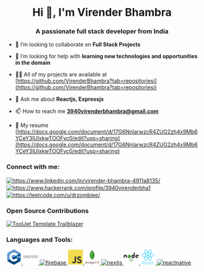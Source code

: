 <h1 align="center">Hi 👋, I'm Virender Bhambra</h1>
<h3 align="center">A passionate full stack developer from India</h3>

- 👯 I’m looking to collaborate on **Full Stack Projects**

- 🤝 I’m looking for help with **learning new technologies and opportunities in the domain**

- 👨‍💻 All of my projects are available at [https://github.com/VirenderBhambra?tab=repositoriesi](https://github.com/VirenderBhambra?tab=repositoriesi)

- 💬 Ask me about **Reactjs, Expressjs**

- 📫 How to reach me **3940virenderbhambra@gmail.com**

- 📄 My resume [https://docs.google.com/document/d/17G6NnlarwzcR4ZUG2zh4x9Mb6YCeY3lUIxkwTOOFvc0/edit?usp=sharing](https://docs.google.com/document/d/17G6NnlarwzcR4ZUG2zh4x9Mb6YCeY3lUIxkwTOOFvc0/edit?usp=sharing)

<h3 align="left">Connect with me:</h3>
<p align="left">
<a href="https://linkedin.com/in/https://www.linkedin.com/in/virender-bhambra-4911a8135/" target="blank"><img align="center" src="https://raw.githubusercontent.com/rahuldkjain/github-profile-readme-generator/master/src/images/icons/Social/linked-in-alt.svg" alt="https://www.linkedin.com/in/virender-bhambra-4911a8135/" height="30" width="40" /></a>
<a href="https://www.hackerrank.com/https://www.hackerrank.com/profile/3940virenderbha1" target="blank"><img align="center" src="https://raw.githubusercontent.com/rahuldkjain/github-profile-readme-generator/master/src/images/icons/Social/hackerrank.svg" alt="https://www.hackerrank.com/profile/3940virenderbha1" height="30" width="40" /></a>
<a href="https://www.leetcode.com/https://leetcode.com/u/drzombiee/" target="blank"><img align="center" src="https://raw.githubusercontent.com/rahuldkjain/github-profile-readme-generator/master/src/images/icons/Social/leet-code.svg" alt="https://leetcode.com/u/drzombiee/" height="30" width="40" /></a>
</p>

<h3 align="left">Open Source Contributions</h3>
<div align="left">
  
[![ToolJet Template Trailblazer](https://logo-badges.tooljet.com/Template-Template-Badge.svg)](https://github.com/orgs/ToolJet/projects/16/views/2)

</div>
<h3 align="left">Languages and Tools:</h3>
<p align="left"> <a href="https://www.w3schools.com/cpp/" target="_blank" rel="noreferrer"> <img src="https://raw.githubusercontent.com/devicons/devicon/master/icons/cplusplus/cplusplus-original.svg" alt="cplusplus" width="40" height="40"/> </a> <a href="https://expressjs.com" target="_blank" rel="noreferrer"> <img src="https://raw.githubusercontent.com/devicons/devicon/master/icons/express/express-original-wordmark.svg" alt="express" width="40" height="40"/> </a> <a href="https://firebase.google.com/" target="_blank" rel="noreferrer"> <img src="https://www.vectorlogo.zone/logos/firebase/firebase-icon.svg" alt="firebase" width="40" height="40"/> </a> <a href="https://developer.mozilla.org/en-US/docs/Web/JavaScript" target="_blank" rel="noreferrer"> <img src="https://raw.githubusercontent.com/devicons/devicon/master/icons/javascript/javascript-original.svg" alt="javascript" width="40" height="40"/> </a> <a href="https://www.mongodb.com/" target="_blank" rel="noreferrer"> <img src="https://raw.githubusercontent.com/devicons/devicon/master/icons/mongodb/mongodb-original-wordmark.svg" alt="mongodb" width="40" height="40"/> </a> <a href="https://nextjs.org/" target="_blank" rel="noreferrer"> <img src="https://cdn.worldvectorlogo.com/logos/nextjs-2.svg" alt="nextjs" width="40" height="40"/> </a> <a href="https://nodejs.org" target="_blank" rel="noreferrer"> <img src="https://raw.githubusercontent.com/devicons/devicon/master/icons/nodejs/nodejs-original-wordmark.svg" alt="nodejs" width="40" height="40"/> </a> <a href="https://reactjs.org/" target="_blank" rel="noreferrer"> <img src="https://raw.githubusercontent.com/devicons/devicon/master/icons/react/react-original-wordmark.svg" alt="react" width="40" height="40"/> </a> <a href="https://reactnative.dev/" target="_blank" rel="noreferrer"> <img src="https://reactnative.dev/img/header_logo.svg" alt="reactnative" width="40" height="40"/> </a> </p>
